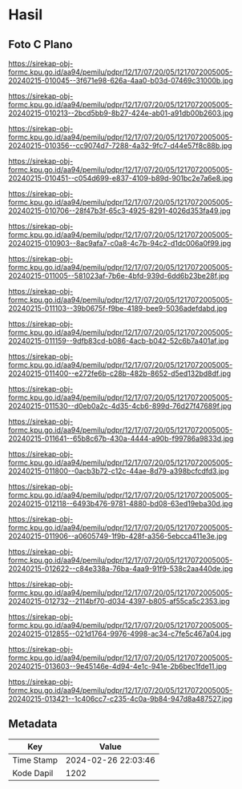 # Hasil

## Foto C Plano

https://sirekap-obj-formc.kpu.go.id/aa94/pemilu/pdpr/12/17/07/20/05/1217072005005-20240215-010045--3f671e98-626a-4aa0-b03d-07469c31000b.jpg

https://sirekap-obj-formc.kpu.go.id/aa94/pemilu/pdpr/12/17/07/20/05/1217072005005-20240215-010213--2bcd5bb9-8b27-424e-ab01-a91db00b2603.jpg

https://sirekap-obj-formc.kpu.go.id/aa94/pemilu/pdpr/12/17/07/20/05/1217072005005-20240215-010356--cc9074d7-7288-4a32-9fc7-d44e57f8c88b.jpg

https://sirekap-obj-formc.kpu.go.id/aa94/pemilu/pdpr/12/17/07/20/05/1217072005005-20240215-010451--c054d699-e837-4109-b89d-901bc2e7a6e8.jpg

https://sirekap-obj-formc.kpu.go.id/aa94/pemilu/pdpr/12/17/07/20/05/1217072005005-20240215-010706--28f47b3f-65c3-4925-8291-4026d353fa49.jpg

https://sirekap-obj-formc.kpu.go.id/aa94/pemilu/pdpr/12/17/07/20/05/1217072005005-20240215-010903--8ac9afa7-c0a8-4c7b-94c2-d1dc006a0f99.jpg

https://sirekap-obj-formc.kpu.go.id/aa94/pemilu/pdpr/12/17/07/20/05/1217072005005-20240215-011005--581023af-7b6e-4bfd-939d-6dd6b23be28f.jpg

https://sirekap-obj-formc.kpu.go.id/aa94/pemilu/pdpr/12/17/07/20/05/1217072005005-20240215-011103--39b0675f-f9be-4189-bee9-5036adefdabd.jpg

https://sirekap-obj-formc.kpu.go.id/aa94/pemilu/pdpr/12/17/07/20/05/1217072005005-20240215-011159--9dfb83cd-b086-4acb-b042-52c6b7a401af.jpg

https://sirekap-obj-formc.kpu.go.id/aa94/pemilu/pdpr/12/17/07/20/05/1217072005005-20240215-011400--e272fe6b-c28b-482b-8652-d5ed132bd8df.jpg

https://sirekap-obj-formc.kpu.go.id/aa94/pemilu/pdpr/12/17/07/20/05/1217072005005-20240215-011530--d0eb0a2c-4d35-4cb6-899d-76d27f47689f.jpg

https://sirekap-obj-formc.kpu.go.id/aa94/pemilu/pdpr/12/17/07/20/05/1217072005005-20240215-011641--65b8c67b-430a-4444-a90b-f99786a9833d.jpg

https://sirekap-obj-formc.kpu.go.id/aa94/pemilu/pdpr/12/17/07/20/05/1217072005005-20240215-011800--0acb3b72-c12c-44ae-8d79-a398bcfcdfd3.jpg

https://sirekap-obj-formc.kpu.go.id/aa94/pemilu/pdpr/12/17/07/20/05/1217072005005-20240215-012118--6493b476-9781-4880-bd08-63ed19eba30d.jpg

https://sirekap-obj-formc.kpu.go.id/aa94/pemilu/pdpr/12/17/07/20/05/1217072005005-20240215-011906--a0605749-1f9b-428f-a356-5ebcca411e3e.jpg

https://sirekap-obj-formc.kpu.go.id/aa94/pemilu/pdpr/12/17/07/20/05/1217072005005-20240215-012622--c84e338a-76ba-4aa9-91f9-538c2aa440de.jpg

https://sirekap-obj-formc.kpu.go.id/aa94/pemilu/pdpr/12/17/07/20/05/1217072005005-20240215-012732--2114bf70-d034-4397-b805-af55ca5c2353.jpg

https://sirekap-obj-formc.kpu.go.id/aa94/pemilu/pdpr/12/17/07/20/05/1217072005005-20240215-012855--021d1764-9976-4998-ac34-c7fe5c467a04.jpg

https://sirekap-obj-formc.kpu.go.id/aa94/pemilu/pdpr/12/17/07/20/05/1217072005005-20240215-013603--9e45146e-4d94-4e1c-941e-2b6bec1fde11.jpg

https://sirekap-obj-formc.kpu.go.id/aa94/pemilu/pdpr/12/17/07/20/05/1217072005005-20240215-013421--1c406cc7-c235-4c0a-9b84-947d8a487527.jpg


## Metadata

| Key        | Value               |
| ---------- | ------------------- |
| Time Stamp | 2024-02-26 22:03:46 |
| Kode Dapil | 1202                |



